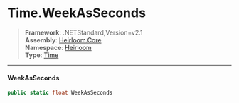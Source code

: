 # Time.WeekAsSeconds

> **Framework**: .NETStandard,Version=v2.1  
> **Assembly**: [Heirloom.Core][0]  
> **Namespace**: [Heirloom][0]  
> **Type**: [Time][1]  

--------------------------------------------------------------------------------

#### WeekAsSeconds

```cs
public static float WeekAsSeconds
```

[0]: ..\Heirloom.Core.md
[1]: Heirloom.Time.md

